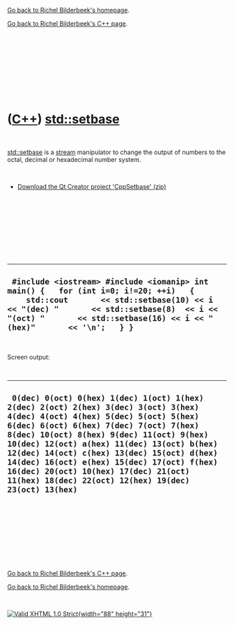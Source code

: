 [Go back to Richel Bilderbeek's homepage](index.htm).

[Go back to Richel Bilderbeek's C++ page](Cpp.htm).

 

 

 

 

 

([C++](Cpp.htm)) [std::setbase](CppSetbase.htm)
===============================================

 

[std::setbase](CppSetbase.htm) is a [stream](CppStream.htm) manipulator
to change the output of numbers to the octal, decimal or hexadecimal
number system.

 

-   [Download the Qt Creator project 'CppSetbase' (zip)](CppSetbase.zip)

 

 

 

 

 

  -----------------------------------------------------------------------------------------------------------------------------------------------------------------------------------------------------------------------------------------------------------
  ` #include <iostream> #include <iomanip> int main() {   for (int i=0; i!=20; ++i)   {     std::cout       << std::setbase(10) << i << "(dec) "       << std::setbase(8)  << i << "(oct) "       << std::setbase(16) << i << "(hex)"       << '\n';   } }`
  -----------------------------------------------------------------------------------------------------------------------------------------------------------------------------------------------------------------------------------------------------------

 

Screen output:

 

  ------------------------------------------------------------------------------------------------------------------------------------------------------------------------------------------------------------------------------------------------------------------------------------------------------------------------------------------------------------------------------------------------------------------------------------------------------------------
  ` 0(dec) 0(oct) 0(hex) 1(dec) 1(oct) 1(hex) 2(dec) 2(oct) 2(hex) 3(dec) 3(oct) 3(hex) 4(dec) 4(oct) 4(hex) 5(dec) 5(oct) 5(hex) 6(dec) 6(oct) 6(hex) 7(dec) 7(oct) 7(hex) 8(dec) 10(oct) 8(hex) 9(dec) 11(oct) 9(hex) 10(dec) 12(oct) a(hex) 11(dec) 13(oct) b(hex) 12(dec) 14(oct) c(hex) 13(dec) 15(oct) d(hex) 14(dec) 16(oct) e(hex) 15(dec) 17(oct) f(hex) 16(dec) 20(oct) 10(hex) 17(dec) 21(oct) 11(hex) 18(dec) 22(oct) 12(hex) 19(dec) 23(oct) 13(hex)`
  ------------------------------------------------------------------------------------------------------------------------------------------------------------------------------------------------------------------------------------------------------------------------------------------------------------------------------------------------------------------------------------------------------------------------------------------------------------------

 

 

 

 

 

[Go back to Richel Bilderbeek's C++ page](Cpp.htm).

[Go back to Richel Bilderbeek's homepage](index.htm).

 

[![Valid XHTML 1.0 Strict](valid-xhtml10.png){width="88"
height="31"}](http://validator.w3.org/check?uri=referer)
